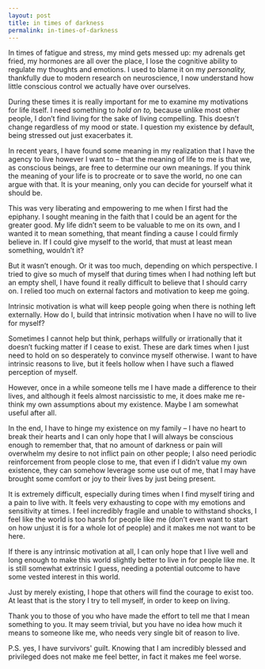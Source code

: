 ```yaml
---
layout: post
title: in times of darkness
permalink: in-times-of-darkness
---
```


In times of fatigue and stress, my mind gets messed up: my adrenals get fried, my hormones are all over the place, I lose the cognitive ability to regulate my thoughts and emotions. I used to blame it on my _personality,_ thankfully due to modern research on neuroscience, I now understand how little conscious control we actually have over ourselves. 

During these times it is really important for me to examine my motivations for life itself. I need something to _hold on to,_ because unlike most other people, I don’t find living for the sake of living compelling. This doesn’t change regardless of my mood or state. I question my existence by default, being stressed out just exacerbates it. 

In recent years, I have found some meaning in my realization that I have the agency to live however I want to – that the meaning of life to me is that we, as conscious beings, are free to determine our own meanings. If you think the meaning of your life is to procreate or to save the world, no one can argue with that. It is your meaning, only you can decide for yourself what it should be. 

This was very liberating and empowering to me when I first had the epiphany. I sought meaning in the faith that I could be an agent for the greater good. My life didn’t seem to be valuable to me on its own, and I wanted it to mean something, that meant finding a cause I could firmly believe in. If I could give myself to the world, that must at least mean something, wouldn’t it?

But it wasn’t enough. Or it was too much, depending on which perspective. I tried to give so much of myself that during times when I had nothing left but an empty shell, I have found it really difficult to believe that I should carry on. I relied too much on external factors and motivation to keep me going. 

Intrinsic motivation is what will keep people going when there is nothing left externally. How do I, build that intrinsic motivation when I have no will to live for myself? 

Sometimes I cannot help but think, perhaps willfully or irrationally that it doesn’t fucking matter if I cease to exist. These are dark times when I just need to hold on so desperately to convince myself otherwise. I want to have intrinsic reasons to live, but it feels hollow when I have such a flawed perception of myself.

However, once in a while someone tells me I have made a difference to their lives, and although it feels almost narcissistic to me, it does make me re-think my own assumptions about my existence. Maybe I am somewhat useful after all. 

In the end, I have to hinge my existence on my family – I have no heart to break their hearts and I can only hope that I will always be conscious enough to remember that, that no amount of darkness or pain will overwhelm my desire to not inflict pain on other people; I also need periodic reinforcement from people close to me, that even if I didn’t value my own existence, they can somehow leverage some use out of me, that I may have brought some comfort or joy to their lives by just being present. 

It is extremely difficult, especially during times when I find myself tiring and a pain to live with. It feels very exhausting to cope with my emotions and sensitivity at times. I feel incredibly fragile and unable to withstand shocks, I feel like the world is too harsh for people like me (don’t even want to start on how unjust it is for a whole lot of people) and it makes me not want to be here.

If there is any intrinsic motivation at all, I can only hope that I live well and long enough to make this world slightly better to live in for people like me. It is still somewhat extrinsic I guess, needing a potential outcome to have some vested interest in this world.

Just by merely existing, I hope that others will find the courage to exist too. At least that is the story I try to tell myself, in order to keep on living.

Thank you to those of you who have made the effort to tell me that I mean something to you. It may seem trivial, but you have no idea how much it means to someone like me, who needs very single bit of reason to live.

P.S. yes, I have survivors' guilt. Knowing that I am incredibly blessed and privileged does not make me feel better, in fact it makes me feel worse.